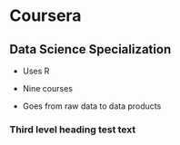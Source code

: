 # Coursera

## Data Science Specialization

* Uses R

* Nine courses

* Goes from raw data to data products
### Third level heading test text
